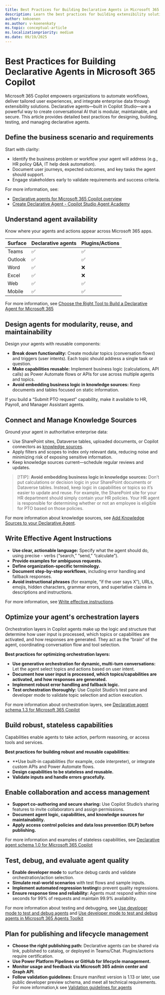 ```yaml
---
title: Best Practices for Building Declarative Agents in Microsoft 365 Copilot
description: Learn the best practices for building extensibility solutions for Microsoft 365 Copilot.
author: kmkoenen
ms.author: v-koenenkaty
ms.topic: conceptual-article
ms.localizationpriority: medium
ms.date: 09/19/2025
---
```


# Best Practices for Building Declarative Agents in Microsoft 365 Copilot

Microsoft 365 Copilot empowers organizations to automate workflows, deliver tailored user experiences, and integrate enterprise data through extensibility solutions. Declarative agents—built in Copilot Studio—are a powerful way to create conversational AI that is modular, maintainable, and secure. This article provides detailed best practices for designing, building, testing, and managing declarative agents.

## Define the business scenario and requirements

Start with clarity:

- Identify the business problem or workflow your agent will address (e.g., HR policy Q&A, IT help desk automation).
- Document user journeys, expected outcomes, and key tasks the agent should support.
- Engage stakeholders early to validate requirements and success criteria.

For more information, see:
- [Declarative agents for Microsoft 365 Copilot overview](overview-declarative-agent.md)
- [ Create Declarative Agent - Copilot Studio Agent Academy](https://microsoft.github.io/agent-academy/recruit/03-create-a-declarative-agent-for-M365Copilot/)

## Understand agent availability

Know where your agents and actions appear across Microsoft 365 apps.

| Surface | Declarative agents | Plugins/Actions |
| --------| --------| ----------|
| Teams   |  :white_check_mark: |  :white_check_mark: |  
| Outlook |  :white_check_mark: |  :white_check_mark: |  
| Word    |  :white_check_mark: |         :x:         |  
| Excel   |  :white_check_mark: |         :x:         |  
| Web     |  :white_check_mark: |  :white_check_mark: |  
| Mobile  |  :white_check_mark: |  :white_check_mark: |  

For more information, see [Choose the Right Tool to Build a Declarative Agent for Microsoft 365](declarative-agent-tool-comparison.md)

## Design agents for modularity, reuse, and maintainability

Design your agents with reusable components:

- **Break down functionality:** Create modular topics (conversation flows) and triggers (user intents). Each topic should address a single task or question.
- **Make capabilities reusable:** Implement business logic (calculations, API calls) as Power Automate flows or APIs for use across multiple agents and topics.
- **Avoid embedding business logic in knowledge sources:** Keep documents and tables focused on static information.

If you build a “Submit PTO request” capability, make it available to HR, Payroll, and Manager Assistant agents.

## Connect and Manage Knowledge Sources

Ground your agent in authoritative enterprise data:

- Use SharePoint sites, Dataverse tables, uploaded documents, or Copilot connectors as [knowledge sources](knowledge-sources.md).
- Apply filters and scopes to index only relevant data, reducing noise and minimizing risk of exposing sensitive information.
- Keep knowledge sources current—schedule regular reviews and updates.

> [!TIP]:
> **Avoid embedding business logic in knowledge sources:** Don’t put calculations or decision logic in your SharePoint documents or Dataverse tables. Instead, keep logic in capabilities or topics so it’s easier to update and reuse. For example, the SharePoint site for your HR department should simply contain your HR policies. Your HR agent is responsible for determining whether or not an employee is eligible for PTO based on those policies.

For more information about knowledge sources, see [Add Knowledge Sources to your Declarative Agent](knowledge-sources.md).

## Write Effective Agent Instructions

- **Use clear, actionable language:** Specify what the agent should do, using precise - verbs (“search,” “send,” “calculate”).
- **Provide examples for ambiguous requests.**
- **Define organization-specific terminology.**
- **Document step-by-step workflows**, including error handling and fallback responses.
- **Avoid instructional phrases** (for example, “if the user says X”), URLs, emojis, hidden characters, grammar errors, and superlative claims in descriptions and instructions.

For more information, see [Write effective instructions](declarative-agent-instructions.md).

## Optimize your agent's orchestration layers

Orchestration layers in Copilot agents make up the logic and structure that determine how user input is processed, which topics or capabilities are activated, and how responses are generated. They act as the “brain” of the agent, coordinating conversation flow and tool selection.

**Best practices for optimizing orchestration layers:**

- **Use generative orchestration for dynamic, multi-turn conversations:** Let the agent select topics and actions based on user intent.
- **Document how user input is processed, which topics/capabilities are activated, and how responses are generated.**
- **Implement robust error handling and fallback logic.**
- **Test orchestration thoroughly:** Use Copilot Studio’s test pane and developer mode to validate topic selection and action execution.

For more information about orchestration layers, see [Declarative agent schema 1.3 for Microsoft 365 Copilot](declarative-agent-manifest-1.3.md)

## Build robust, stateless capabilities

Capabilities enable agents to take action, perform reasoning, or access tools and services.

**Best practices for building robust and reusable capabilities:**

- **Use built-in capabilities (for example, code interpreter), or integrate custom APIs and Power Automate flows.
- **Design capabilities to be stateless and reusable.**
- **Validate inputs and handle errors gracefully.**

## Enable collaboration and access management

- **Support co-authoring and secure sharing:** Use Copilot Studio’s sharing features to invite collaborators and assign permissions.
- **Document agent logic, capabilities, and knowledge sources for maintainability.**
- **Apply access control policies and data loss prevention (DLP) before publishing.**

For more information and examples of stateless capabilities, see [Declarative agent schema 1.0 for Microsoft 365 Copilot](declarative-agent-manifest-1.0.md)

## Test, debug, and evaluate agent quality

- **Enable developer mode** to surface debug cards and validate orchestration/action selection.
- **Simulate real-world scenarios** with test flows and sample inputs.
- **Implement automated regression testing**to prevent quality regressions.
- **Ensure response time and reliability:** Agents must respond within nine seconds for 99% of requests and maintain 99.9% availability.

For more information about testing and debugging, see [Use developer mode to test and debug agents](debugging-copilot-agent.md) and [Use developer mode to test and debug agents in Microsoft 365 Agents Toolkit](debugging-copilot-agent-vscode.md)

## Plan for publishing and lifecycle management

- **Choose the right publishing path:** Declarative agents can be shared via link, published to catalog, or deployed in Teams/Chat. Plugins/actions require certification.
- **Use Power Platform Pipelines or GitHub for lifecycle management.**
- **Monitor usage and feedback via Microsoft 365 admin center and Graph API**.
- **Follow validation guidelines:** Ensure manifest version is 1.13 or later, use public developer preview schema, and meet all technical requirements. For more information,k see [Validation guidelines for agents](https://learn.microsoft.com/microsoftteams/platform/concepts/deploy-and-publish/appsource/prepare/review-copilot-validation-guidelines)
